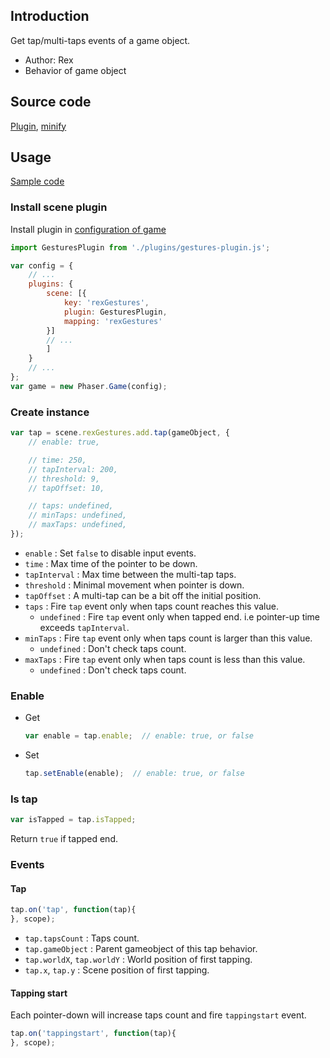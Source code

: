 ## Introduction

Get tap/multi-taps events of a game object.

- Author: Rex
- Behavior of game object

## Source code

[Plugin](https://github.com/rexrainbow/phaser3-rex-notes/blob/master/plugins/gestures-plugin.js), [minify](https://github.com/rexrainbow/phaser3-rex-notes/blob/master/plugins/dist/rexgesturesplugin.min.js)

## Usage

[Sample code](https://github.com/rexrainbow/phaser3-rex-notes/tree/master/examples/gesture-tap)

### Install scene plugin

Install plugin in [configuration of game](game.md#configuration)

```javascript
import GesturesPlugin from './plugins/gestures-plugin.js';

var config = {
    // ...
    plugins: {
        scene: [{
            key: 'rexGestures',
            plugin: GesturesPlugin,
            mapping: 'rexGestures'
        }]
        // ...
        ]
    }
    // ...
};
var game = new Phaser.Game(config);
```

### Create instance

```javascript
var tap = scene.rexGestures.add.tap(gameObject, {
    // enable: true,

    // time: 250,
    // tapInterval: 200,
    // threshold: 9,
    // tapOffset: 10,

    // taps: undefined,
    // minTaps: undefined,
    // maxTaps: undefined,
});
```

- `enable` : Set `false` to disable input events.
- `time` : Max time of the pointer to be down.
- `tapInterval` : Max time between the multi-tap taps.
- `threshold` : Minimal movement when pointer is down.
- `tapOffset` : A multi-tap can be a bit off the initial position.
- `taps` : Fire `tap` event only when taps count reaches this value.
    - `undefined` : Fire `tap` event only when tapped end. i.e pointer-up time exceeds `tapInterval`.
- `minTaps` : Fire `tap` event only when taps count is larger than this value.
    - `undefined` : Don't check taps count.
- `maxTaps` : Fire `tap` event only when taps count is less than this value.
    - `undefined` : Don't check taps count.

### Enable

- Get
    ```javascript
    var enable = tap.enable;  // enable: true, or false
    ```
- Set
    ```javascript
    tap.setEnable(enable);  // enable: true, or false
    ```

### Is tap

```javascript
var isTapped = tap.isTapped;
```

Return `true` if tapped end.

### Events

#### Tap

```javascript
tap.on('tap', function(tap){
}, scope);
```

- `tap.tapsCount` : Taps count.
- `tap.gameObject` : Parent gameobject of this tap behavior.
- `tap.worldX`, `tap.worldY` : World position of first tapping.
- `tap.x`, `tap.y` : Scene position of first tapping.

#### Tapping start

Each pointer-down will increase taps count and fire `tappingstart` event.

```javascript
tap.on('tappingstart', function(tap){
}, scope);
```

